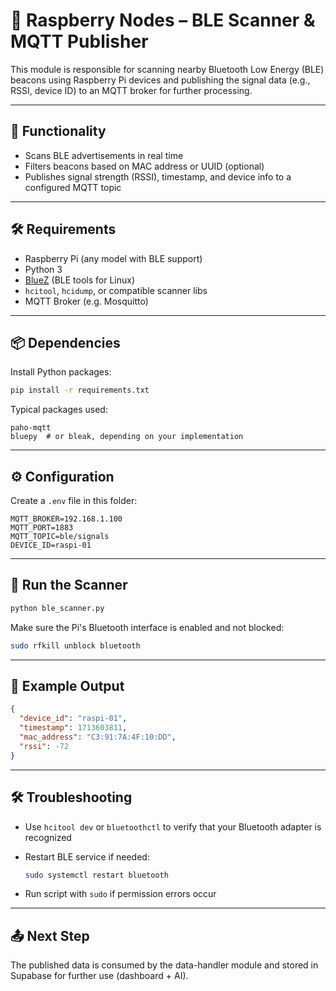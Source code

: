 # 🍓 Raspberry Nodes – BLE Scanner & MQTT Publisher

This module is responsible for scanning nearby Bluetooth Low Energy (BLE) beacons using Raspberry Pi devices and publishing the signal data (e.g., RSSI, device ID) to an MQTT broker for further processing.

---

## 📡 Functionality

- Scans BLE advertisements in real time
- Filters beacons based on MAC address or UUID (optional)
- Publishes signal strength (RSSI), timestamp, and device info to a configured MQTT topic

---

## 🛠️ Requirements

- Raspberry Pi (any model with BLE support)
- Python 3
- [BlueZ](http://www.bluez.org/) (BLE tools for Linux)
- `hcitool`, `hcidump`, or compatible scanner libs
- MQTT Broker (e.g. Mosquitto)

---

## 📦 Dependencies

Install Python packages:

```bash
pip install -r requirements.txt
```

Typical packages used:

```
paho-mqtt
bluepy  # or bleak, depending on your implementation
```

---

## ⚙️ Configuration

Create a `.env` file in this folder:

```
MQTT_BROKER=192.168.1.100
MQTT_PORT=1883
MQTT_TOPIC=ble/signals
DEVICE_ID=raspi-01
```

---

## 🚀 Run the Scanner

```bash
python ble_scanner.py
```

Make sure the Pi's Bluetooth interface is enabled and not blocked:

```bash
sudo rfkill unblock bluetooth
```

---

## 🧪 Example Output

```json
{
  "device_id": "raspi-01",
  "timestamp": 1713603811,
  "mac_address": "C3:91:7A:4F:10:DD",
  "rssi": -72
}
```

---

## 🛠️ Troubleshooting

- Use `hcitool dev` or `bluetoothctl` to verify that your Bluetooth adapter is recognized
- Restart BLE service if needed:  
  ```bash
  sudo systemctl restart bluetooth
  ```

- Run script with `sudo` if permission errors occur

---

## 📤 Next Step

The published data is consumed by the data-handler module and stored in Supabase for further use (dashboard + AI).
